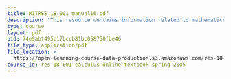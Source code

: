 ```yaml
---
title: MITRES_18_001_manual16.pdf
description: 'This resource contains information related to mathematics after calculus. '
type: course
layout: pdf
uid: 74e9abf495c17bccb81bc058750fbe46
file_type: application/pdf
file_location: >-
  https://open-learning-course-data-production.s3.amazonaws.com/res-18-001-calculus-online-textbook-spring-2005/74e9abf495c17bccb81bc058750fbe46_MITRES_18_001_manual16.pdf
course_id: res-18-001-calculus-online-textbook-spring-2005
---
```

